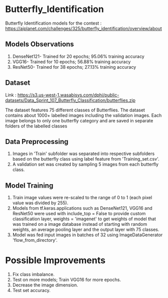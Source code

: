 # Butterfly_Identification
Butterfly Identification models for the contest : https://aiplanet.com/challenges/325/butterfly_identification/overview/about

## Models Observations
1. DenseNet121- Trained for 20 epochs; 95.06% training accuracy 
1. VGG16- Trained for 10 epochs; 56.88% training accuracy 
1. ResNet50- Trained for 38 epochs; 27.13% training accuracy 

## Dataset
Link : https://s3.us-west-1.wasabisys.com/dphi/public-datasets/Data_Sprint_107_Butterfly_Classification/butterflies.zip

The dataset features 75 different classes of Butterflies. The dataset contains about 1000+ labelled images including the validation images. Each image belongs to only one butterfly category and are saved in separate folders of the labelled classes

## Data Preprocessing
1. Images in 'Train' subfolder was separated into respective subfolders based on the butterfly class using label feature from 'Training_set.csv'.
2. A validation set was created by sampling 5 images from each butterfly class.

## Model Training
1. Train image values were re-scaled to the range of 0 to 1 (each pixel value was divided by 255).
2. Models from tf.keras.applications such as DenseNet121, VGG16 and ResNet50 were used with include_top = False to provide custom classification layer, weights = 'imagenet' to get weights of model that was trained on a image database instead of starting with random weights, an average pooling layer and the output layer with 75 classes.
3. Model was fed input images in batches of 32 using ImageDataGenerator 'flow_from_directory'.
 
# Possible Improvements
1. Fix class imbalance.
2. Test on more models; Train VGG16 for more epochs.
3. Decrease the image dimension.
4. Test set accuracy.

